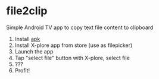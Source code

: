 # file2clip

Simple Android TV app to copy text file content to clipboard

1. Install [apk](/output/file2clip.apk)
2. Install X-plore app from store  (use as filepicker)
3. Launch the app
4. Tap "select file" button with X-plore, select file
5. ???
6. Profit!
